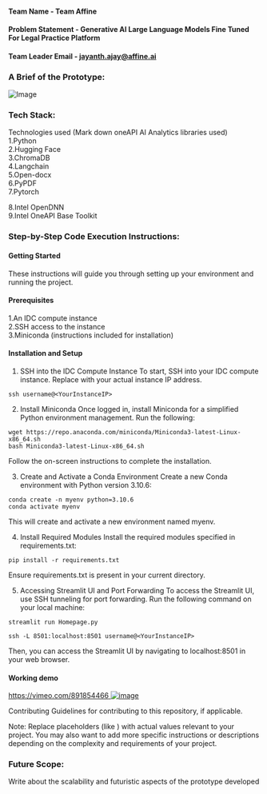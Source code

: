 #### Team Name - Team Affine
#### Problem Statement - Generative AI Large Language Models Fine Tuned For Legal Practice Platform
#### Team Leader Email - jayanth.ajay@affine.ai

### A Brief of the Prototype:
  ![Image](https://github.com/bhaskarturkar/oneAPI-GenAI-Hackathon-2023/blob/main/process-flow-diagram.JPG)


  
### Tech Stack: 
   Technologies used (Mark down oneAPI AI Analytics libraries used) <br>
1.Python <br>
2.Hugging Face <br>
3.ChromaDB <br>
4.Langchain <br>
5.Open-docx <br>
6.PyPDF <br>
7.Pytorch <br>

8.Intel OpenDNN <br>
9.Intel OneAPI Base Toolkit <br>

   
### Step-by-Step Code Execution Instructions:

#### Getting Started
These instructions will guide you through setting up your environment and running the project.

#### Prerequisites
1.An IDC compute instance <br>
2.SSH access to the instance <br>
3.Miniconda (instructions included for installation) <br>
#### Installation and Setup
1. SSH into the IDC Compute Instance
To start, SSH into your IDC compute instance. Replace <YourInstanceIP> with your actual instance IP address.
```
ssh username@<YourInstanceIP>
```
2. Install Miniconda
Once logged in, install Miniconda for a simplified Python environment management. Run the following:
```
wget https://repo.anaconda.com/miniconda/Miniconda3-latest-Linux-x86_64.sh
bash Miniconda3-latest-Linux-x86_64.sh
```
Follow the on-screen instructions to complete the installation.

3. Create and Activate a Conda Environment
Create a new Conda environment with Python version 3.10.6:

```
conda create -n myenv python=3.10.6
conda activate myenv
```
This will create and activate a new environment named myenv.

4. Install Required Modules
Install the required modules specified in requirements.txt:
```
pip install -r requirements.txt
```
Ensure requirements.txt is present in your current directory.

5. Accessing Streamlit UI and Port Forwarding
To access the Streamlit UI, use SSH tunneling for port forwarding. Run the following command on your local machine:
```
streamlit run Homepage.py
```
```
ssh -L 8501:localhost:8501 username@<YourInstanceIP>
```
Then, you can access the Streamlit UI by navigating to localhost:8501 in your web browser.

#### Working demo
[https://vimeo.com/891854466
![image](https://github.com/bhaskarturkar/oneAPI-GenAI-Hackathon-2023/assets/150421011/63bdac37-45e8-4445-b296-7a7cab09ad27)
](URL)

Contributing
Guidelines for contributing to this repository, if applicable.



Note: Replace placeholders (like <YourInstanceIP>) with actual values relevant to your project. You may also want to add more specific instructions or descriptions depending on the complexity and requirements of your project.



### Future Scope:
   Write about the scalability and futuristic aspects of the prototype developed
